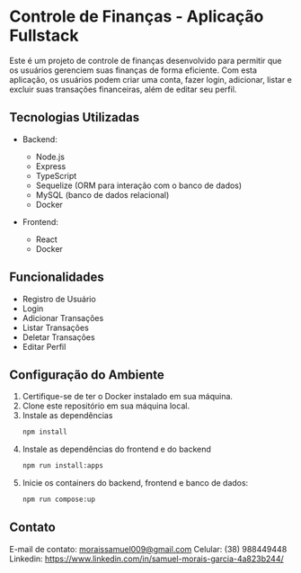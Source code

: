 # Controle de Finanças - Aplicação Fullstack

Este é um projeto de controle de finanças desenvolvido para permitir que os usuários gerenciem suas finanças de forma eficiente. Com esta aplicação, os usuários podem criar uma conta, fazer login, adicionar, listar e excluir suas transações financeiras, além de editar seu perfil.

## Tecnologias Utilizadas

- Backend:
  - Node.js
  - Express
  - TypeScript
  - Sequelize (ORM para interação com o banco de dados)
  - MySQL (banco de dados relacional)
  - Docker

- Frontend:
  - React
  - Docker

## Funcionalidades

- Registro de Usuário
- Login
- Adicionar Transações
- Listar Transações
- Deletar Transações
- Editar Perfil

## Configuração do Ambiente

1. Certifique-se de ter o Docker instalado em sua máquina.
2. Clone este repositório em sua máquina local.
3. Instale as dependências
   ```bash
   npm install
4. Instale as dependências do frontend e do backend
   ```bash
   npm run install:apps 
5. Inicie os containers do backend, frontend e banco de dados:
   ```bash
   npm run compose:up

## Contato

E-mail de contato: moraissamuel009@gmail.com
Celular: (38) 988449448
Linkedin: https://www.linkedin.com/in/samuel-morais-garcia-4a823b244/
